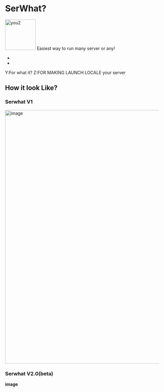 # SerWhat?
<img width="100" height="100" alt="you2" src="https://github.com/user-attachments/assets/3ed2eb15-65e3-4e3b-b085-18279ce396b9" />
Easiest way to run many server or any!

-
-
Y:For what it?
Z:FOR MAKING LAUNCH LOCALE your server
## How it look Like?
### Serwhat V1
<img width="1604" height="829" alt="image" src="https://github.com/user-attachments/assets/a6f7f37d-0479-4208-b85d-6f528eeccb32" />

### Serwhat V2.0(beta)

**image**
